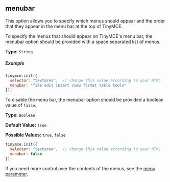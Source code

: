 ## menubar

This option allows you to specify which menus should appear and the order that they appear in the menu bar at the top of TinyMCE.

To specify the menus that should appear on TinyMCE's menu bar, the menubar option should be provided with a space separated list of menus.

**Type:** `String`

##### Example

```js
tinymce.init({
  selector: "textarea",  // change this value according to your HTML
  menubar: "file edit insert view format table tools"
});
```

To disable the menu bar, the menubar option should be provided a boolean value of `false`.

**Type:** `Boolean`

**Default Value:** `true`

**Possible Values:** `true`, `false`

```js
tinymce.init({
  selector: "textarea",  // change this value according to your HTML
  menubar: false
});
```

If you need more control over the contents of the menus, see the [menu parameter](#menu).
